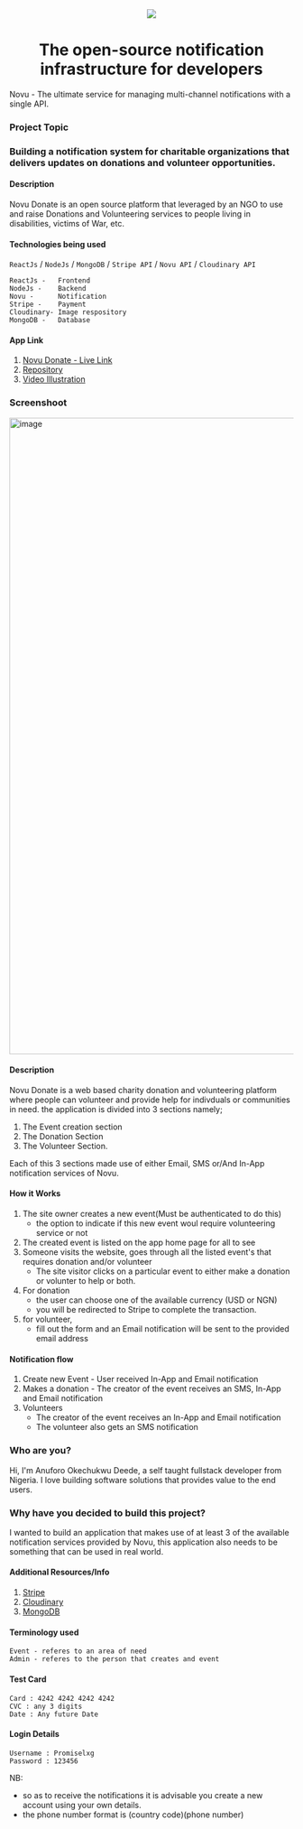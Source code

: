 <div align="center">
    <a href="https://connect.novu.co" target="_blank"><img src="https://user-images.githubusercontent.com/100117126/235352632-e3e22d9e-2c8b-43d3-a297-dd8fbd90fc56.png" /></a>
</div>

<h1 align="center">The open-source notification infrastructure for developers</h1>

<div>
Novu - The ultimate service for managing multi-channel notifications with a single API.
</div>

### Project Topic

<h3>Building a notification system for charitable organizations that delivers updates on donations and volunteer opportunities.</h3>

#### Description

Novu Donate is an open source platform that leveraged by an NGO to use and raise Donations and Volunteering services to people living in disabilities, victims of War, etc.

#### Technologies being used

`ReactJs` / `NodeJs` / `MongoDB` / `Stripe API` / `Novu API` / `Cloudinary API`

```
ReactJs -   Frontend
NodeJs -    Backend
Novu -      Notification
Stripe -    Payment
Cloudinary- Image respository
MongoDB -   Database
```

#### App Link

1.  [Novu Donate - Live Link](https://novu-donate.netlify.app)
2.  [Repository](https://github.com/promiselxg/connect-readme/tree/promise)
3.  [Video Illustration](https://www.awesomescreenshot.com/video/17709606?key=1db68089db05d79cfc59578088d33856)

<h3>Screenshoot</h3>
<img width="1128" alt="image" src="https://res.cloudinary.com/promiselxg/image/upload/v1684873369/banking/Novu_Donate_pxtxfv.png">

#### Description

Novu Donate is a web based charity donation and volunteering platform where people can volunteer and provide help for indivduals or communities in need. the application is divided into 3 sections namely;

1.  The Event creation section
2.  The Donation Section
3.  The Volunteer Section.

Each of this 3 sections made use of either Email, SMS or/And In-App notification services of Novu.

#### How it Works

1.  The site owner creates a new event(Must be authenticated to do this)
    - the option to indicate if this new event woul require volunteering service or not
2.  The created event is listed on the app home page for all to see
3.  Someone visits the website, goes through all the listed event's that requires donation and/or volunteer
    - The site visitor clicks on a particular event to either make a donation or volunter to help or both.
4.  For donation
    - the user can choose one of the available currency (USD or NGN)
    - you will be redirected to Stripe to complete the transaction.
5.  for volunteer,
    - fill out the form and an Email notification will be sent to the provided email address

#### Notification flow

1. Create new Event - User received In-App and Email notification
2. Makes a donation - The creator of the event receives an SMS, In-App and Email notification
3. Volunteers
   - The creator of the event receives an In-App and Email notification
   - The volunteer also gets an SMS notification

<h3>Who are you?</h3>
<p>Hi, I'm Anuforo Okechukwu Deede, a self taught fullstack developer from Nigeria. I love building software solutions that provides value to the end users.</p>

<h3>Why have you decided to build this project?</h3>
I wanted to build an application that makes use of at least 3 of the available notification services provided by Novu, this application also needs to be something that can be used in real world.

#### Additional Resources/Info

1. [Stripe](https://www.stripe.com)
2. [Cloudinary](https://cloudinary.com/)
3. [MongoDB](https://cloud.mongodb.com/)

#### Terminology used

```
Event - referes to an area of need
Admin - referes to the person that creates and event
```

#### Test Card

```
Card : 4242 4242 4242 4242
CVC : any 3 digits
Date : Any future Date
```

#### Login Details

```
Username : Promiselxg
Password : 123456
```

NB:

- so as to receive the notifications it is advisable you create a new account using your own details.
- the phone number format is (country code)(phone number)
